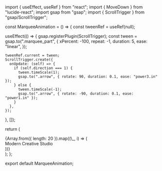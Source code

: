 import { useEffect, useRef } from "react";
import { MoveDown } from "lucide-react";
import gsap from "gsap";
import { ScrollTrigger } from "gsap/ScrollTrigger";

const MarqueeAnimation = () => {
const tweenRef = useRef(null);

useEffect(() => {
gsap.registerPlugin(ScrollTrigger);
const tween = gsap.to(".marquee_part", {
xPercent: -100,
repeat: -1,
duration: 5,
ease: "linear",
});

    tweenRef.current = tween;
    ScrollTrigger.create({
      onUpdate: (self) => {
        if (self.direction === 1) {
          tween.timeScale(1);
          gsap.to(".arrow", { rotate: 90, duration: 0.1, ease: "power3.in" });
        } else {
          tween.timeScale(-1);
          gsap.to(".arrow", { rotate: -90, duration: 0.1, ease: "power1.in" });
        }
      },
    });

}, []);

return (
<div className="bg-[#a19f94] h-[200vh] flex justify-center items-center">
<section className="marquee relative bg-[#0f0f0f] text-[#eee] py-8 uppercase overflow-hidden">
<div className="marquee_inner flex flex-auto flex-row">
{Array.from({ length: 20 }).map((\_, i) => (
<div
              key={i}
              className="marquee_part flex items-center text-white shrink-0 px-2"
            >
<span className="text-4xl">Modern Creative Studio</span>
<MoveDown className="arrow w-16 h-20 mx-4 transform transition-all duration-200" />
</div>
))}
</div>
</section>
</div>
);
};

export default MarqueeAnimation;
